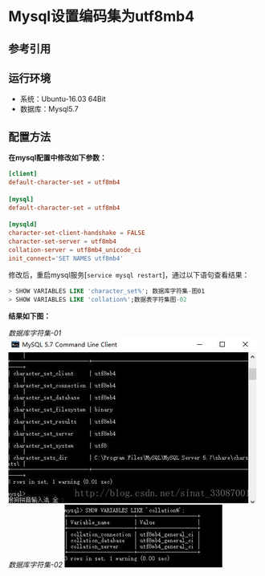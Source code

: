 # Mysql设置编码集为utf8mb4

## 参考引用

## 运行环境

* 系统：Ubuntu-16.03  64Bit
* 数据库：Mysql5.7

## 配置方法

**在mysql配置中修改如下参数：**

```conf
[client]
default-character-set = utf8mb4

[mysql]
default-character-set = utf8mb4

[mysqld]
character-set-client-handshake = FALSE
character-set-server = utf8mb4
collation-server = utf8mb4_unicode_ci
init_connect='SET NAMES utf8mb4'
```

修改后，重启mysql服务[`service mysql restart`]，通过以下语句查看结果：

```sql
> SHOW VARIABLES LIKE 'character_set%'; 数据库字符集-图01
> SHOW VARIABLES LIKE 'collation%';数据表字符集图-02
```

**结果如下图：**

_数据库字符集-01_
![数据库字符集-01](utf8mb4/utf8mb4-01.jpg)
_数据库字符集-02_
![数据库字符集-02](utf8mb4/utf8mb4-02.jpg)